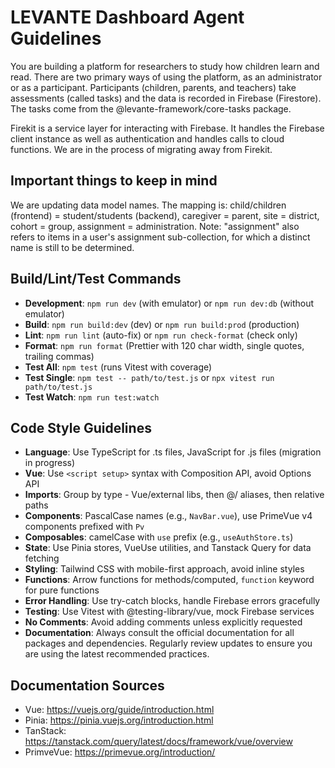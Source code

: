 # LEVANTE Dashboard Agent Guidelines

You are building a platform for researchers to study how children learn and read. There are two primary ways of using the platform, as an administrator or as a participant. Participants (children, parents, and teachers) take assessments (called tasks) and the data is recorded in Firebase (Firestore). The tasks come from the @levante-framework/core-tasks package.

Firekit is a service layer for interacting with Firebase. It handles the Firebase client instance as well as authentication and handles calls to cloud functions. We are in the process of migrating away from Firekit.

## Important things to keep in mind
We are updating data model names. The mapping is: child/children (frontend) = student/students (backend), caregiver = parent, site = district, cohort = group, assignment = administration. Note: "assignment" also refers to items in a user's assignment sub-collection, for which a distinct name is still to be determined.

## Build/Lint/Test Commands
- **Development**: `npm run dev` (with emulator) or `npm run dev:db` (without emulator)
- **Build**: `npm run build:dev` (dev) or `npm run build:prod` (production)
- **Lint**: `npm run lint` (auto-fix) or `npm run check-format` (check only)
- **Format**: `npm run format` (Prettier with 120 char width, single quotes, trailing commas)
- **Test All**: `npm test` (runs Vitest with coverage)
- **Test Single**: `npm test -- path/to/test.js` or `npx vitest run path/to/test.js`
- **Test Watch**: `npm run test:watch`

## Code Style Guidelines
- **Language**: Use TypeScript for .ts files, JavaScript for .js files (migration in progress)
- **Vue**: Use `<script setup>` syntax with Composition API, avoid Options API
- **Imports**: Group by type - Vue/external libs, then @/ aliases, then relative paths
- **Components**: PascalCase names (e.g., `NavBar.vue`), use PrimeVue v4 components prefixed with `Pv`
- **Composables**: camelCase with `use` prefix (e.g., `useAuthStore.ts`)
- **State**: Use Pinia stores, VueUse utilities, and Tanstack Query for data fetching
- **Styling**: Tailwind CSS with mobile-first approach, avoid inline styles
- **Functions**: Arrow functions for methods/computed, `function` keyword for pure functions
- **Error Handling**: Use try-catch blocks, handle Firebase errors gracefully
- **Testing**: Use Vitest with @testing-library/vue, mock Firebase services
- **No Comments**: Avoid adding comments unless explicitly requested
- **Documentation**: Always consult the official documentation for all packages and dependencies. Regularly review updates to ensure you are using the latest recommended practices.

## Documentation Sources
- Vue: https://vuejs.org/guide/introduction.html
- Pinia: https://pinia.vuejs.org/introduction.html
- TanStack: https://tanstack.com/query/latest/docs/framework/vue/overview
- PrimveVue: https://primevue.org/introduction/
